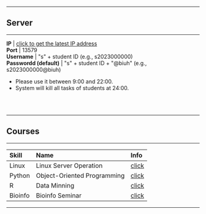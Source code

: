 <img src="https://fzhang.bioinfo-lab.com/img/white.png" height="1" width='500'>

---------------------------------------

## Server

---------------------------------------

 **IP**                  | [click to get the latest IP address](https://www.bioinfo-lab.com/ip.txt)                   
 **Port**                | 13579                                        
 **Username**            | "s" + student ID (e.g., s2023000000)         
 **Passwordd (default)** | "s" + student ID + "@biuh" (e.g., s2023000000@biuh) 

* Please use it between 9:00 and 22:00.
* System will kill all tasks of students at 24:00. 


<br><br>

---------------------------------------

## Courses

---------------------------------------

| Skill | Name | Info |
|:---------|:---------|:---------|
| Linux | Linux Server Operation | [click](/courses/Linux_Server_Operation)|
| Python | Object-Oriented Programming | [click](/courses/Object_Oriented_Programming)|
| R | Data Minning |  [click](/courses/Data_Mining)|
| Bioinfo | Bioinfo Seminar |  [click](/courses/Bioinfo_Seminar)|

---------------------------------------

<br><br>









